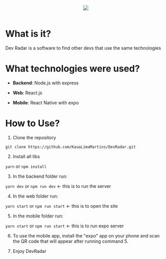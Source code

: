 <center><img src="https://i.imgur.com/POVtFk8.png" /></center>

<br />

# What is it?

Dev Radar is a software to find other devs that use the same technologies

# What technologies were used?

* **Backend**: Node.js with express

* **Web**: React.js

* **Mobile**: React Native with expo

# How to Use?

1. Clone the repository

`git clone https://github.com/KauaLimaMartins/DevRadar.git`

2. Install all libs

`yarn` or `npm install`

3. In the backend folder run:

`yarn dev` or `npm run dev` <- this is to run the server

4. In the web folder run:

`yarn start` or `npm run start` <- this is to open the site

5. In the mobile folder run:

`yarn start` or `npm run start` <- this is to run expo server

6. To use the mobile app, install the "expo" app on your phone and scan the QR code that will appear after running command 5.


7. Enjoy DevRadar
